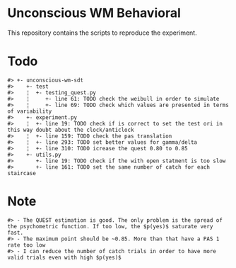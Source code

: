 
<!-- README.md is generated from README.Rmd. Please edit that file -->

# Unconscious WM Behavioral

This repository contains the scripts to reproduce the experiment.

# Todo

    #> +- unconscious-wm-sdt
    #>    +- test
    #>    ¦  +- testing_quest.py
    #>    ¦     +- line 61: TODO check the weibull in order to simulate
    #>    ¦     +- line 69: TODO check which values are presented in terms of variability
    #>    +- experiment.py
    #>    ¦  +- line 19: TODO check if is correct to set the test ori in this way doubt about the clock/anticlock
    #>    ¦  +- line 159: TODO check the pas translation
    #>    ¦  +- line 293: TODO set better values for gamma/delta
    #>    ¦  +- line 310: TODO icrease the quest 0.80 to 0.85
    #>    +- utils.py
    #>       +- line 19: TODO check if the with open statment is too slow
    #>       +- line 161: TODO set the same number of catch for each staircase

# Note

    #> - The QUEST estimation is good. The only problem is the spread of the psychometric function. If too low, the $p(yes)$ saturate very fast.
    #> - The maximum point should be ~0.85. More than that have a PAS 1 rate too low
    #> - I can reduce the number of catch trials in order to have more valid trials even with high $p(yes)$
